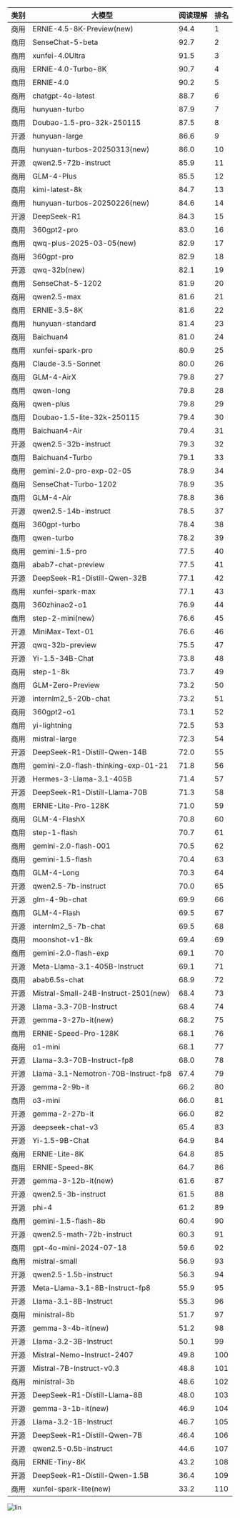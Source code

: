 
| 类别 | 大模型                         | 阅读理解 | 排名 |
|-----|------------------------------|---------|----|
|商用|ERNIE-4.5-8K-Preview(new)|94.4|1|
|商用|SenseChat-5-beta|92.7|2|
|商用|xunfei-4.0Ultra|91.5|3|
|商用|ERNIE-4.0-Turbo-8K|90.7|4|
|商用|ERNIE-4.0|90.2|5|
|商用|chatgpt-4o-latest|88.7|6|
|商用|hunyuan-turbo|87.9|7|
|商用|Doubao-1.5-pro-32k-250115|87.5|8|
|开源|hunyuan-large|86.6|9|
|商用|hunyuan-turbos-20250313(new)|86.0|10|
|开源|qwen2.5-72b-instruct|85.9|11|
|商用|GLM-4-Plus|85.5|12|
|商用|kimi-latest-8k|84.7|13|
|商用|hunyuan-turbos-20250226(new)|84.6|14|
|开源|DeepSeek-R1|84.3|15|
|商用|360gpt2-pro|83.0|16|
|商用|qwq-plus-2025-03-05(new)|82.9|17|
|商用|360gpt-pro|82.9|18|
|开源|qwq-32b(new)|82.1|19|
|商用|SenseChat-5-1202|81.9|20|
|商用|qwen2.5-max|81.6|21|
|商用|ERNIE-3.5-8K|81.6|22|
|商用|hunyuan-standard|81.4|23|
|商用|Baichuan4|81.0|24|
|商用|xunfei-spark-pro|80.9|25|
|商用|Claude-3.5-Sonnet|80.0|26|
|商用|GLM-4-AirX|79.8|27|
|商用|qwen-long|79.8|28|
|商用|qwen-plus|79.8|29|
|商用|Doubao-1.5-lite-32k-250115|79.4|30|
|商用|Baichuan4-Air|79.4|31|
|开源|qwen2.5-32b-instruct|79.3|32|
|商用|Baichuan4-Turbo|79.1|33|
|商用|gemini-2.0-pro-exp-02-05|78.9|34|
|商用|SenseChat-Turbo-1202|78.9|35|
|商用|GLM-4-Air|78.8|36|
|开源|qwen2.5-14b-instruct|78.5|37|
|商用|360gpt-turbo|78.4|38|
|商用|qwen-turbo|78.2|39|
|商用|gemini-1.5-pro|77.5|40|
|商用|abab7-chat-preview|77.5|41|
|开源|DeepSeek-R1-Distill-Qwen-32B|77.1|42|
|商用|xunfei-spark-max|77.1|43|
|商用|360zhinao2-o1|76.9|44|
|商用|step-2-mini(new)|76.6|45|
|开源|MiniMax-Text-01|76.6|46|
|开源|qwq-32b-preview|75.5|47|
|开源|Yi-1.5-34B-Chat|73.8|48|
|商用|step-1-8k|73.7|49|
|商用|GLM-Zero-Preview|73.2|50|
|开源|internlm2_5-20b-chat|73.2|51|
|商用|360gpt2-o1|73.1|52|
|商用|yi-lightning|72.5|53|
|商用|mistral-large|72.3|54|
|开源|DeepSeek-R1-Distill-Qwen-14B|72.0|55|
|商用|gemini-2.0-flash-thinking-exp-01-21|71.8|56|
|开源|Hermes-3-Llama-3.1-405B|71.4|57|
|开源|DeepSeek-R1-Distill-Llama-70B|71.3|58|
|商用|ERNIE-Lite-Pro-128K|71.0|59|
|商用|GLM-4-FlashX|70.8|60|
|商用|step-1-flash|70.7|61|
|商用|gemini-2.0-flash-001|70.5|62|
|商用|gemini-1.5-flash|70.4|63|
|商用|GLM-4-Long|70.3|64|
|开源|qwen2.5-7b-instruct|70.0|65|
|开源|glm-4-9b-chat|69.9|66|
|商用|GLM-4-Flash|69.5|67|
|开源|internlm2_5-7b-chat|69.5|68|
|商用|moonshot-v1-8k|69.4|69|
|商用|gemini-2.0-flash-exp|69.1|70|
|开源|Meta-Llama-3.1-405B-Instruct|69.1|71|
|商用|abab6.5s-chat|68.9|72|
|开源|Mistral-Small-24B-Instruct-2501(new)|68.4|73|
|开源|Llama-3.3-70B-Instruct|68.4|74|
|开源|gemma-3-27b-it(new)|68.2|75|
|商用|ERNIE-Speed-Pro-128K|68.1|76|
|商用|o1-mini|68.1|77|
|开源|Llama-3.3-70B-Instruct-fp8|68.0|78|
|开源|Llama-3.1-Nemotron-70B-Instruct-fp8|67.4|79|
|开源|gemma-2-9b-it|66.2|80|
|商用|o3-mini|66.0|81|
|开源|gemma-2-27b-it|66.0|82|
|开源|deepseek-chat-v3|65.4|83|
|开源|Yi-1.5-9B-Chat|64.9|84|
|商用|ERNIE-Lite-8K|64.8|85|
|商用|ERNIE-Speed-8K|64.7|86|
|开源|gemma-3-12b-it(new)|61.6|87|
|开源|qwen2.5-3b-instruct|61.5|88|
|开源|phi-4|61.2|89|
|商用|gemini-1.5-flash-8b|60.4|90|
|开源|qwen2.5-math-72b-instruct|60.3|91|
|商用|gpt-4o-mini-2024-07-18|59.6|92|
|商用|mistral-small|56.9|93|
|开源|qwen2.5-1.5b-instruct|56.3|94|
|开源|Meta-Llama-3.1-8B-Instruct-fp8|55.9|95|
|开源|Llama-3.1-8B-Instruct|55.3|96|
|商用|ministral-8b|51.7|97|
|开源|gemma-3-4b-it(new)|51.2|98|
|开源|Llama-3.2-3B-Instruct|50.1|99|
|开源|Mistral-Nemo-Instruct-2407|49.8|100|
|开源|Mistral-7B-Instruct-v0.3|48.8|101|
|商用|ministral-3b|48.6|102|
|开源|DeepSeek-R1-Distill-Llama-8B|48.0|103|
|开源|gemma-3-1b-it(new)|46.9|104|
|开源|Llama-3.2-1B-Instruct|46.7|105|
|开源|DeepSeek-R1-Distill-Qwen-7B|46.4|106|
|开源|qwen2.5-0.5b-instruct|44.6|107|
|商用|ERNIE-Tiny-8K|43.2|108|
|开源|DeepSeek-R1-Distill-Qwen-1.5B|36.4|109|
|商用|xunfei-spark-lite(new)|33.2|110|


![lin](../pic/阅读理解.png)
